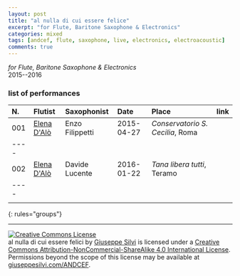 ```yaml
---
layout: post
title: "al nulla di cui essere felice"
excerpt: "for Flute, Baritone Saxophone & Electronics"
categories: mixed
tags: [andcef, flute, saxophone, live, electronics, electroacoustic]
comments: true
---
```


*for Flute, Baritone Saxophone & Electronics*    
2015--2016

### list of performances

| N.  | Flutist | Saxophonist | Date | Place | link |
|:----|:--------|:------------|:-----|:------|:-----|
| 001 | <a href="http://elenadalo.xyz" target="_blank">Elena D'Alò</a> | Enzo Filippetti | 2015-04-27 | *Conservatorio S. Cecilia*, Roma | |
|----
| 002 | <a href="http://elenadalo.xyz" target="_blank">Elena D'Alò</a> | Davide Lucente  | 2016-01-22 | *Tana libera tutti*, Teramo | |
|----
| | | | | | |
{: rules="groups"}

<!-- [Score]() -->

---

<a rel="license" href="http://creativecommons.org/licenses/by-nc-sa/4.0/"><img alt="Creative Commons License" style="border-width:0" src="https://i.creativecommons.org/l/by-nc-sa/4.0/80x15.png" /></a><br /><span xmlns:dct="http://purl.org/dc/terms/" property="dct:title">al nulla di cui essere felici</span> by <a xmlns:cc="http://creativecommons.org/ns#" href="giuseppesilvi.com/asax" property="cc:attributionName" rel="cc:attributionURL">Giuseppe Silvi</a> is licensed under a <a rel="license" href="http://creativecommons.org/licenses/by-nc-sa/4.0/">Creative Commons Attribution-NonCommercial-ShareAlike 4.0 International License</a>.<br />Permissions beyond the scope of this license may be available at <a xmlns:cc="http://creativecommons.org/ns#" href="giuseppesilvi.com/ANDCEF" rel="cc:morePermissions">giuseppesilvi.com/ANDCEF</a>.
